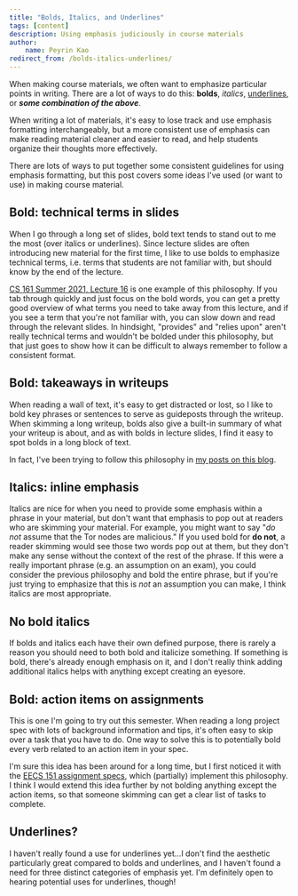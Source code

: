 ```yaml
---
title: "Bolds, Italics, and Underlines"
tags: [content]
description: Using emphasis judiciously in course materials
author:
    name: Peyrin Kao
redirect_from: /bolds-italics-underlines/
---
```


When making course materials, we often want to emphasize particular points in writing. There are a lot of ways to do this: **bolds**, *italics*, <u>underlines</u>, or ***some combination of the above***.

When writing a lot of materials, it's easy to lose track and use emphasis formatting interchangeably, but a more consistent use of emphasis can make reading material cleaner and easier to read, and help students organize their thoughts more effectively.

There are lots of ways to put together some consistent guidelines for using emphasis formatting, but this post covers some ideas I've used (or want to use) in making course material.


## Bold: technical terms in slides

When I go through a long set of slides, bold text tends to stand out to me the most (over italics or underlines). Since lecture slides are often introducing new material for the first time, I like to use bolds to emphasize technical terms, i.e. terms that students are not familiar with, but should know by the end of the lecture.

[CS 161 Summer 2021, Lecture 16](https://docs.google.com/presentation/d/15n5aV9bDObrXXVI_hsPyoMF89cAS8wZ7YhtrpyYT2NU) is one example of this philosophy. If you tab through quickly and just focus on the bold words, you can get a pretty good overview of what terms you need to take away from this lecture, and if you see a term that you're not familiar with, you can slow down and read through the relevant slides. In hindsight, "provides" and "relies upon" aren't really technical terms and wouldn't be bolded under this philosophy, but that just goes to show how it can be difficult to always remember to follow a consistent format.


## Bold: takeaways in writeups

When reading a wall of text, it's easy to get distracted or lost, so I like to bold key phrases or sentences to serve as guideposts through the writeup. When skimming a long writeup, bolds also give a built-in summary of what your writeup is about, and as with bolds in lecture slides, I find it easy to spot bolds in a long block of text.

In fact, I've been trying to follow this philosophy in [my posts on this blog](https://pedagogy.cs161.org/notes-on-office-hour-queues/).


## Italics: inline emphasis

Italics are nice for when you need to provide some emphasis within a phrase in your material, but don't want that emphasis to pop out at readers who are skimming your material. For example, you might want to say "*do not* assume that the Tor nodes are malicious." If you used bold for **do not**, a reader skimming would see those two words pop out at them, but they don't make any sense without the context of the rest of the phrase. If this were a really important phrase (e.g. an assumption on an exam), you could consider the previous philosophy and bold the entire phrase, but if you're just trying to emphasize that this is *not* an assumption you can make, I think italics are most appropriate.


## No bold italics

If bolds and italics each have their own defined purpose, there is rarely a reason you should need to both bold and italicize something. If something is bold, there's already enough emphasis on it, and I don't really think adding additional italics helps with anything except creating an eyesore.


## Bold: action items on assignments

This is one I'm going to try out this semester. When reading a long project spec with lots of background information and tips, it's often easy to skip over a task that you have to do. One way to solve this is to potentially bold every verb related to an action item in your spec.

I'm sure this idea has been around for a long time, but I first noticed it with the [EECS 151 assignment specs](https://github.com/EECS150/fpga_labs_fa21/blob/master/lab2/spec/spec.md), which (partially) implement this philosophy. I think I would extend this idea further by not bolding anything except the action items, so that someone skimming can get a clear list of tasks to complete.


## Underlines?

I haven't really found a use for underlines yet...I don't find the aesthetic particularly great compared to bolds and underlines, and I haven't found a need for three distinct categories of emphasis yet. I'm definitely open to hearing potential uses for underlines, though!